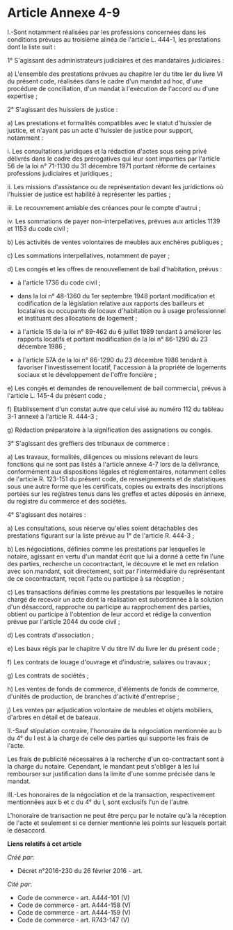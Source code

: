 # Article Annexe 4-9

I.-Sont notamment réalisées par les professions concernées dans les  conditions prévues au troisième alinéa de l'article L.
444-1, les  prestations dont la liste suit : 

1° S'agissant des administrateurs judiciaires et des mandataires judiciaires : 

a)  L'ensemble des prestations prévues au chapitre Ier du titre Ier du  livre VI du présent code, réalisées dans le cadre
d'un mandat ad hoc,  d'une procédure de conciliation, d'un mandat à l'exécution de l'accord  ou d'une expertise ; 

2° S'agissant des huissiers de justice : 

a)  Les prestations et formalités compatibles avec le statut d'huissier de  justice, et n'ayant pas un acte d'huissier de
justice pour support,  notamment : 

i. Les consultations juridiques et la  rédaction d'actes sous seing privé délivrés dans le cadre des  prérogatives qui leur
sont imparties par l'article 56 de la loi n° 71-1130 du 31 décembre 1971 portant réforme de certaines professions judiciaires
et juridiques ; 

ii.  Les missions d'assistance ou de représentation devant les juridictions  où l'huissier de justice est habilité à
représenter les parties ; 

iii. Le recouvrement amiable des créances pour le compte d'autrui ; 

iv. Les sommations de payer non-interpellatives, prévues aux articles 1139 et 1153 du code civil ; 

b) Les activités de ventes volontaires de meubles aux enchères publiques ; 

c) Les sommations interpellatives, notamment de payer ; 

d) Les congés et les offres de renouvellement de bail d'habitation, prévus :

- à l'article 1736 du code civil ;

- dans la loi n° 48-1360 du 1er septembre 1948 portant  modification et codification de la législation relative aux rapports
des bailleurs et locataires ou occupants de locaux d'habitation ou à  usage professionnel et instituant des allocations de
logement ;

- à l'article 15 de la loi n° 89-462 du 6 juillet 1989 tendant à améliorer les rapports locatifs et portant modification de
la loi n° 86-1290 du 23 décembre 1986 ;

- à l'article 57A de la loi n° 86-1290 du 23 décembre 1986 tendant  à favoriser l'investissement locatif, l'accession à la
propriété de  logements sociaux et le développement de l'offre foncière ; 

e) Les congés et demandes de renouvellement de bail commercial, prévus à l'article L. 145-4 du présent code ; 

f) Etablissement d'un constat autre que celui visé au numéro 112 du tableau 3-1 annexé à l'article R. 444-3 ; 

g) Rédaction préparatoire à la signification des assignations ou congés. 

3° S'agissant des greffiers des tribunaux de commerce : 

a)  Les travaux, formalités, diligences ou missions relevant de leurs  fonctions qui ne sont pas listés à l'article annexe
4-7 lors de la  délivrance, conformément aux dispositions légales et réglementaires,  notamment celles de l'article R.
123-151 du présent code, de  renseignements et de statistiques sous une autre forme que les  certificats, copies ou extraits
des inscriptions portées sur les  registres tenus dans les greffes et actes déposés en annexe, du registre  du commerce et
des sociétés. 

4° S'agissant des notaires : 

a)  Les consultations, sous réserve qu'elles soient détachables des  prestations figurant sur la liste prévue au 1° de
l'article R. 444-3 ; 

b)  Les négociations, définies comme les prestations par lesquelles le  notaire, agissant en vertu d'un mandat écrit que lui
a donné à cette fin  l'une des parties, recherche un cocontractant, le découvre et le met en  relation avec son mandant, soit
directement, soit par l'intermédiaire  du représentant de ce cocontractant, reçoit l'acte ou participe à sa  réception ; 

c) Les transactions définies comme les  prestations par lesquelles le notaire chargé de recevoir un acte dont la  réalisation
est subordonnée à la solution d'un désaccord, rapproche ou  participe au rapprochement des parties, obtient ou participe à
l'obtention de leur accord et rédige la convention prévue par l'article 2044 du code civil ; 

d) Les contrats d'association ; 

e) Les baux régis par le chapitre V du titre IV du livre Ier du présent code ; 

f) Les contrats de louage d'ouvrage et d'industrie, salaires ou travaux ; 

g) Les contrats de sociétés ; 

h)  Les ventes de fonds de commerce, d'éléments de fonds de commerce,  d'unités de production, de branches d'activité
d'entreprise ; 

j) Les ventes par adjudication volontaire de meubles et objets mobiliers, d'arbres en détail et de bateaux. 

II.-Sauf  stipulation contraire, l'honoraire de la négociation mentionnée au b du  4° du I est à la charge de celle des
parties qui supporte les frais de  l'acte. 

Les frais de publicité nécessaires à la  recherche d'un co-contractant sont à la charge du notaire. Cependant, le  mandant
peut s'obliger à les lui rembourser sur justification dans la  limite d'une somme précisée dans le mandat. 

III.-Les  honoraires de la négociation et de la transaction, respectivement  mentionnées aux b et c du 4° du I, sont
exclusifs l'un de l'autre. 

L'honoraire  de transaction ne peut être perçu par le notaire qu'à la réception de  l'acte et seulement si ce dernier
mentionne les points sur lesquels  portait le désaccord.

**Liens relatifs à cet article**

_Créé par_:

  - Décret n°2016-230 du 26 février 2016 - art.

_Cité par_:

  - Code de commerce - art. A444-101 (V)
  - Code de commerce - art. A444-158 (V)
  - Code de commerce - art. A444-159 (V)
  - Code de commerce - art. R743-147 (V)
